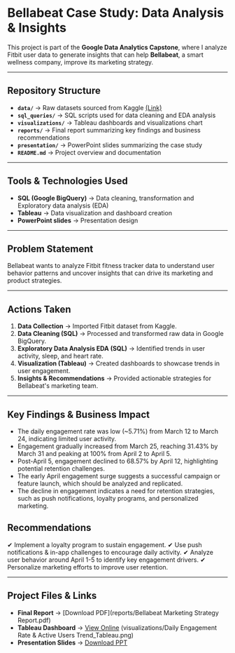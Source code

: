 # Bellabeat Case Study: Data Analysis & Insights

This project is part of the **Google Data Analytics Capstone**, where I analyze Fitbit user data to generate insights that can help **Bellabeat**, a smart wellness company, improve its marketing strategy.

---

## Repository Structure  

- **`data/`** → Raw datasets sourced from Kaggle [(Link)](https://www.kaggle.com/datasets/arashnic/fitbit)  
- **`sql_queries/`** → SQL scripts used for data cleaning and EDA analysis  
- **`visualizations/`** → Tableau dashboards and visualizations chart
- **`reports/`** → Final report summarizing key findings and business recommendations  
- **`presentation/`** → PowerPoint slides summarizing the case study  
- **`README.md`** → Project overview and documentation  

---

## Tools & Technologies Used  

- **SQL (Google BigQuery)** → Data cleaning, transformation and Exploratory data analysis (EDA) 
- **Tableau** → Data visualization and dashboard creation   
- **PowerPoint slides** → Presentation design  

---

## Problem Statement  

Bellabeat wants to analyze Fitbit fitness tracker data to understand user behavior patterns and uncover insights that can drive its marketing and product strategies.

---

## Actions Taken  

1. **Data Collection** → Imported Fitbit dataset from Kaggle.  
2. **Data Cleaning (SQL)** → Processed and transformed raw data in Google BigQuery.  
3. **Exploratory Data Analysis EDA (SQL)** → Identified trends in user activity, sleep, and heart rate.  
4. **Visualization (Tableau)** → Created dashboards to showcase trends in user engagement.  
5. **Insights & Recommendations** → Provided actionable strategies for Bellabeat's marketing team.  

---

## Key Findings & Business Impact  

- The daily engagement rate was low (~5.71%) from March 12 to March 24, indicating limited user activity.
- Engagement gradually increased from March 25, reaching 31.43% by March 31 and peaking at 100% from April 2 to April 5.
- Post-April 5, engagement declined to 68.57% by April 12, highlighting potential retention challenges.
- The early April engagement surge suggests a successful campaign or feature launch, which should be analyzed and replicated.
- The decline in engagement indicates a need for retention strategies, such as push notifications, loyalty programs, and personalized marketing.

## Recommendations
✔ Implement a loyalty program to sustain engagement.
✔ Use push notifications & in-app challenges to encourage daily activity.
✔ Analyze user behavior around April 1-5 to identify key engagement drivers.
✔ Personalize marketing efforts to improve user retention.   

---

## Project Files & Links  

- **Final Report** → [Download PDF](reports/Bellabeat Marketing Strategy Report.pdf) 
- **Tableau Dashboard** → [View Online](#) (visualizations/Daily Engagement Rate & Active Users Trend_Tableau.png)
- **Presentation Slides** → [Download PPT](presentation/Bellabeat-Marketing-Strategy-Presentation.pptx) 
